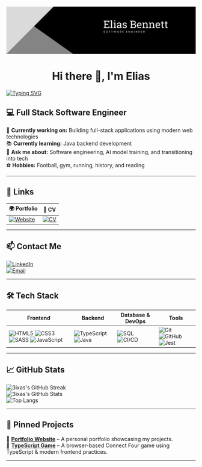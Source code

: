 ![Elias Bennett - Software Engineer](https://raw.githubusercontent.com/3ixas/3ixas/main/Black%20Modern%20LinkedIn%20Banner.png)

<h1 align="center">Hi there 👋, I'm Elias </h1>

[![Typing SVG](https://readme-typing-svg.herokuapp.com?font=Courier+Prime&size=22&pause=1000&color=39FF14&left=true&width=450&lines=Full+Stack+Software+Engineer;AI+Enthusiast;Lifelong+Learner)](https://git.io/typing-svg)

## 💻 Full Stack Software Engineer  

🚀 **Currently working on:** Building full-stack applications using modern web technologies  
📚 **Currently learning:** Java backend development  
💬 **Ask me about:** Software engineering, AI model training, and transitioning into tech  
⚽ **Hobbies:** Football, gym, running, history, and reading  

---

## 🔗 Links  

| 🌍 Portfolio | 📄 CV |
|-------------|------------|
| [![Website](https://img.shields.io/badge/My_Portfolio-4285F4?style=for-the-badge&logo=google-chrome&logoColor=white)](https://3ixas.github.io/web-project/) | [![CV](https://img.shields.io/badge/My_CV-FF6F00?style=for-the-badge&logo=adobe-acrobat-reader&logoColor=white)](https://drive.google.com/file/d/1E95dmTpulVQonYxLm2CJ82-oVpeBnsAJ/view?usp=sharing) |

---

## 📫 Contact Me  

[![LinkedIn](https://img.shields.io/badge/LinkedIn-0077B5?style=for-the-badge&logo=linkedin&logoColor=white)](https://www.linkedin.com/in/elias-t-bennett)  
[![Email](https://img.shields.io/badge/Email-D14836?style=for-the-badge&logo=gmail&logoColor=white)](mailto:eliasthebennett@gmail.com)  

---

## 🛠️ Tech Stack  

| **Frontend** | **Backend** | **Database & DevOps** | **Tools** |
|-------------|-------------|----------------------|-------------|
| ![HTML5](https://img.shields.io/badge/HTML5-E34F26?style=for-the-badge&logo=html5&logoColor=white) ![CSS3](https://img.shields.io/badge/CSS3-1572B6?style=for-the-badge&logo=css3&logoColor=white) ![SASS](https://img.shields.io/badge/SASS-CC6699?style=for-the-badge&logo=sass&logoColor=white) ![JavaScript](https://img.shields.io/badge/JavaScript-F7DF1E?style=for-the-badge&logo=javascript&logoColor=black) | ![TypeScript](https://img.shields.io/badge/TypeScript-3178C6?style=for-the-badge&logo=typescript&logoColor=white) ![Java](https://img.shields.io/badge/Java-ED8B00?style=for-the-badge&logo=java&logoColor=white) | ![SQL](https://img.shields.io/badge/SQL-4479A1?style=for-the-badge&logo=postgresql&logoColor=white) ![CI/CD](https://img.shields.io/badge/CI%2FCD-blue?style=for-the-badge) | ![Git](https://img.shields.io/badge/Git-F05032?style=for-the-badge&logo=git&logoColor=white) ![GitHub](https://img.shields.io/badge/GitHub-181717?style=for-the-badge&logo=github&logoColor=white) ![Jest](https://img.shields.io/badge/Jest-C21325?style=for-the-badge&logo=jest&logoColor=white) |

---

## 📈 GitHub Stats  

![3ixas's GitHub Streak](https://streak-stats.vercel.app/?user=3ixas&theme=merko&border_radius=5)  
![3ixas's GitHub Stats](https://github-readme-stats.vercel.app/api?username=3ixas&show_icons=true&theme=merko)  
![Top Langs](https://github-readme-stats.vercel.app/api/top-langs/?username=3ixas&layout=compact&theme=merko)

---

## 📌 Pinned Projects  

🔹 [**Portfolio Website**](https://3ixas.github.io/web-project/) – A personal portfolio showcasing my projects.  
🔹 [**TypeScript Game**](https://3ixas.github.io/connect-four-game/) – A browser-based Connect Four game using TypeScript & modern frontend practices.

---
